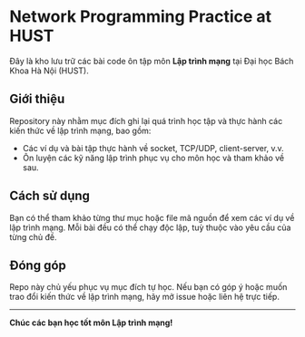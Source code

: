 # Network Programming Practice at HUST

Đây là kho lưu trữ các bài code ôn tập môn **Lập trình mạng** tại Đại học Bách Khoa Hà Nội (HUST).

## Giới thiệu

Repository này nhằm mục đích ghi lại quá trình học tập và thực hành các kiến thức về lập trình mạng, bao gồm:
- Các ví dụ và bài tập thực hành về socket, TCP/UDP, client-server, v.v.
- Ôn luyện các kỹ năng lập trình phục vụ cho môn học và tham khảo về sau.

## Cách sử dụng

Bạn có thể tham khảo từng thư mục hoặc file mã nguồn để xem các ví dụ về lập trình mạng. Mỗi bài đều có thể chạy độc lập, tuỳ thuộc vào yêu cầu của từng chủ đề.

## Đóng góp

Repo này chủ yếu phục vụ mục đích tự học. Nếu bạn có góp ý hoặc muốn trao đổi kiến thức về lập trình mạng, hãy mở issue hoặc liên hệ trực tiếp.

---

**Chúc các bạn học tốt môn Lập trình mạng!**
